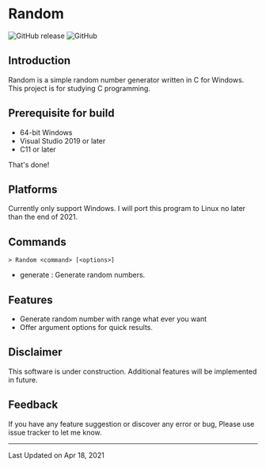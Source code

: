 # Random
![GitHub release](https://img.shields.io/github/v/release/Capella87/Random) 
![GitHub](https://img.shields.io/github/license/Capella87/Random)

## Introduction
Random is a simple random number generator written in C for Windows.<br>
This project is for studying C programming.

## Prerequisite for build
* 64-bit Windows
* Visual Studio 2019 or later
* C11 or later

That's done!

## Platforms
Currently only support Windows. I will port this program to Linux no later than the end of 2021.

## Commands
```
> Random <command> [<options>]
```
* generate      : Generate random numbers.


## Features
* Generate random number with range what ever you want
* Offer argument options for quick results.

## Disclaimer
This software is under construction. Additional features will be implemented in future.

## Feedback
If you have any feature suggestion or discover any error or bug, Please use issue tracker to let me know.

---
Last Updated on Apr 18, 2021
